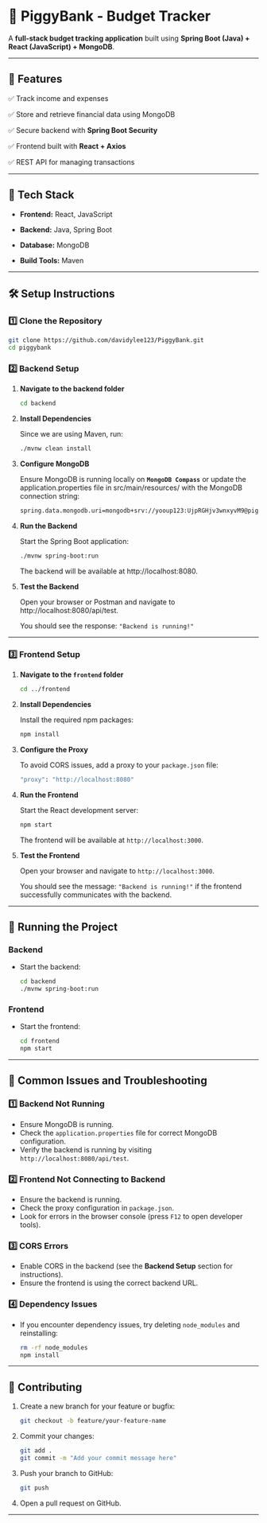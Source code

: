 # 🐷 PiggyBank - Budget Tracker

A **full-stack budget tracking application** built using **Spring Boot (Java) + React (JavaScript) + MongoDB**.

---

## 📌 Features

✅ Track income and expenses

✅ Store and retrieve financial data using MongoDB

✅ Secure backend with **Spring Boot Security**

✅ Frontend built with **React + Axios**

✅ REST API for managing transactions

---

## 🚀 Tech Stack

- **Frontend:** React, JavaScript

- **Backend:** Java, Spring Boot

- **Database:** MongoDB

- **Build Tools:** Maven

---

## 🛠️ Setup Instructions

### 1️⃣ Clone the Repository

```sh
git clone https://github.com/davidylee123/PiggyBank.git
cd piggybank
```

### 2️⃣ Backend Setup

1. **Navigate to the backend folder**

   ```sh
   cd backend
   ```

2. **Install Dependencies**

   Since we are using Maven, run:

   ```sh
   ./mvnw clean install
   ```

3. **Configure MongoDB**

   Ensure MongoDB is running locally on **`MongoDB Compass`** or update the application.properties file in src/main/resources/ with the MongoDB connection string:

   ```sh
   spring.data.mongodb.uri=mongodb+srv://yooup123:UjpRGHjv3wnxyvM9@piggybank.h1aip.mongodb.net/piggybank?retryWrites=true&w=majority
   ```

4. **Run the Backend**

   Start the Spring Boot application:

   ```sh
   ./mvnw spring-boot:run
   ```

   The backend will be available at http://localhost:8080.

5. **Test the Backend**

   Open your browser or Postman and navigate to http://localhost:8080/api/test.

   You should see the response: `"Backend is running!"`

---

### 3️⃣ Frontend Setup

1. **Navigate to the `frontend` folder**

   ```sh
   cd ../frontend
   ```

2. **Install Dependencies**

   Install the required npm packages:

   ```sh
   npm install
   ```

3. **Configure the Proxy**

   To avoid CORS issues, add a proxy to your `package.json` file:

   ```sh
   "proxy": "http://localhost:8080"
   ```

4. **Run the Frontend**

   Start the React development server:

   ```sh
   npm start
   ```

   The frontend will be available at `http://localhost:3000`.

5. **Test the Frontend**

   Open your browser and navigate to `http://localhost:3000`.

   You should see the message: `"Backend is running!"` if the frontend successfully communicates with the backend.

---

## 🏃 Running the Project

### Backend

- Start the backend:

  ```sh
  cd backend
  ./mvnw spring-boot:run
  ```

### Frontend

- Start the frontend:

  ```sh
  cd frontend
  npm start
  ```

---

## 🐛 Common Issues and Troubleshooting

### 1️⃣ **Backend Not Running**

- Ensure MongoDB is running.
- Check the `application.properties` file for correct MongoDB configuration.
- Verify the backend is running by visiting `http://localhost:8080/api/test`.

### 2️⃣ **Frontend Not Connecting to Backend**

- Ensure the backend is running.
- Check the proxy configuration in `package.json`.
- Look for errors in the browser console (press `F12` to open developer tools).

### 3️⃣ **CORS Errors**

- Enable CORS in the backend (see the **Backend Setup** section for instructions).
- Ensure the frontend is using the correct backend URL.

### 4️⃣ **Dependency Issues**

- If you encounter dependency issues, try deleting `node_modules` and reinstalling:

  ```sh
  rm -rf node_modules
  npm install
  ```

---

## 🤝 Contributing

1. Create a new branch for your feature or bugfix:

   ```sh
   git checkout -b feature/your-feature-name
   ```

2. Commit your changes:

   ```sh
   git add .
   git commit -m "Add your commit message here"
   ```

3. Push your branch to GitHub:

   ```sh
   git push
   ```

4. Open a pull request on GitHub.

---
